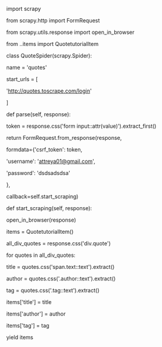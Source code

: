 import scrapy

from scrapy.http import FormRequest

from scrapy.utils.response import open_in_browser

  

from ..items import QuotetutorialItem

  
  

class QuoteSpider(scrapy.Spider):

name = 'quotes'

start_urls = [

'http://quotes.toscrape.com/login'

]

  

def parse(self, response):

token = response.css('form input::attr(value)').extract_first()

return FormRequest.from_response(response,

formdata={'csrf_token': token,

'username': 'attreya01@gmail.com',

'password': 'dsdsadsdsa'

},

callback=self.start_scraping)

  

def start_scraping(self, response):

open_in_browser(response)

items = QuotetutorialItem()

  

all_div_quotes = response.css('div.quote')

  

for quotes in all_div_quotes:

title = quotes.css('span.text::text').extract()

author = quotes.css('.author::text').extract()

tag = quotes.css('.tag::text').extract()

  

items['title'] = title

items['author'] = author

items['tag'] = tag

  

yield items